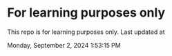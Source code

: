 # For learning purposes only
This repo is for learning purposes only.
Last updated at

Monday, September 2, 2024 1:53:15 PM

